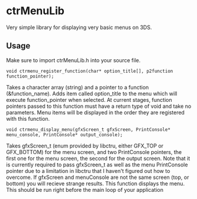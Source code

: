 # ctrMenuLib
Very simple library for displaying very basic menus on 3DS.

## Usage
Make sure to import ctrMenuLib.h into your source file.

```
void ctrmenu_register_function(char* option_title[], p2function function_pointer);
```
Takes a character array (string) and a pointer to a function (&function_name). Adds item called option_title to the menu which will execute function_pointer when selected. At current stages, function pointers passed to this function must have a return type of void and take no parameters. Menu items will be displayed in the order they are registered with this function.

```
void ctrmenu_display_menu(gfxScreen_t gfxScreen, PrintConsole* menu_console, PrintConsole* output_console);
```
Takes gfxScreen_t (enum provided by libctru, either GFX_TOP or GFX_BOTTOM) for the menu screen, and two PrintConsole pointers, the first one for the menu screen, the second for the output screen. Note that it is currently required to pass gfxScreen_t as well as the menu PrintConsole pointer due to a limitation  in libctru that I haven't figured out how to overcome. If gfxScreen and menuConsole are not the same screen (top, or bottom) you will recieve strange results.
This function displays the menu. This should be run right before the main loop of your application
